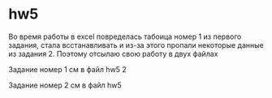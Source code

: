 # hw5

Во время работы в excel повределась табоица номер 1 из первого задания, стала всстанавливать и из-за этого пропали некоторые данные из задания 2. 
Поэтому отсылаю свою работу в двух файлах

Задание номер 1 см в файл hw5 2

Задание номер 2 см в файл hw5 
